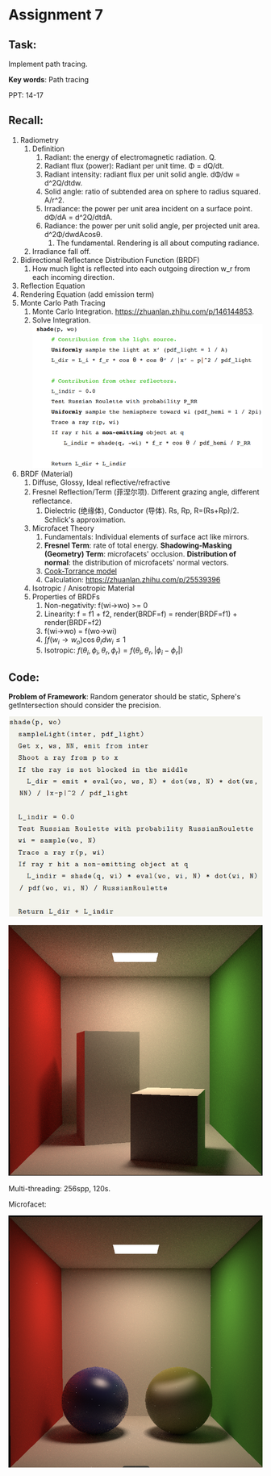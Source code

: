 # Assignment 7

## Task:

Implement path tracing.

**Key words**: Path tracing 

PPT: 14-17

## Recall:

1. Radiometry
   1. Definition
      1. Radiant: the energy of electromagnetic radiation. Q.
      2. Radiant flux (power): Radiant per unit time. Φ = dQ/dt.
      3. Radiant intensity: radiant flux per unit solid angle.  dΦ/dw = d^2Q/dtdw.
      4. Solid angle: ratio of subtended area on sphere to radius squared. A/r^2.
      5. Irradiance: the power per unit area incident on a surface point. dΦ/dA = d^2Q/dtdA.
      6. Radiance: the power per unit solid angle, per projected unit area. d^2Φ/dwdAcosθ.
         1. The fundamental. Rendering is all about computing radiance.
   2. Irradiance fall off.
2. Bidirectional Reflectance Distribution Function (BRDF)
   1. How much light is reflected into each outgoing direction w_r from each incoming direction.
3. Reflection Equation
4. Rendering Equation (add emission term)
5. Monte Carlo Path Tracing
   1. Monte Carlo Integration. https://zhuanlan.zhihu.com/p/146144853.
   2. Solve Integration.![shade-func](https://github.com/DQSSSSS/GAMES101_Assignment/blob/master/7/images/shade-func.png?raw=true)
6. BRDF (Material)
   1. Diffuse, Glossy, Ideal reflective/refractive
   2. Fresnel Reflection/Term (菲涅尔项). Different grazing angle, different reflectance. 
      1. Dielectric (绝缘体), Conductor (导体). Rs, Rp, R=(Rs+Rp)/2. Schlick's approximation.
   3. Microfacet Theory
      1. Fundamentals: Individual elements of surface act like mirrors.
      2. **Fresnel Term**: rate of total energy.  **Shadowing-Masking (Geometry) Term**: microfacets' occlusion. **Distribution of normal**: the distribution of microfacets' normal vectors.
      3.  [Cook-Torrance model](https://zhuanlan.zhihu.com/p/25421091)
      4. Calculation: https://zhuanlan.zhihu.com/p/25539396
   4. Isotropic / Anisotropic Material
   5. Properties of BRDFs
      1. Non-negativity: f(wi->wo) >= 0
      2. Linearity: f = f1 + f2, render(BRDF=f) = render(BRDF=f1) + render(BRDF=f2)
      3. f(wi->wo) = f(wo->wi)
      4. $\int f(w_i \to w_o)\cos\theta_i dw_i \le 1$
      5. Isotropic: $f(\theta_i, \phi_i, \theta_r, \phi_r) = f(\theta_i,\theta_r,|\phi_i-\phi_r|)$



## Code:

**Problem of Framework**: Random generator should be static, Sphere's getIntersection should consider the precision.

![shade-exp](https://github.com/DQSSSSS/GAMES101_Assignment/blob/master/7/images/shade-exp.png?raw=true)



![256-spp](https://github.com/DQSSSSS/GAMES101_Assignment/blob/master/7/images/256-spp.png?raw=true)

Multi-threading: 256spp, 120s.

Microfacet:

![256-spp-microfacet](https://github.com/DQSSSSS/GAMES101_Assignment/blob/master/7/images/256-spp-microfacet.png?raw=true)